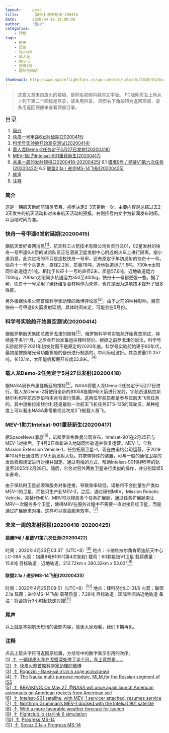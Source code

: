 ```yaml
---
layout:     post
title:      【旋火】航天短讯-200418
date:       2020-04-18 19:00:00
author:     "旋火"
categories:
    - 转载
tags:
    - 航天
    - 短讯
    - SpaceX
    - 载人龙
    - MEV-1
    - 快舟1号
    - 国际空间站

thumbnail: http://www.spaceflightfans.cn/wp-content/uploads/2020/04/Northrop-Grumman-Successfully-Completes-Historic-First-Docking-of-Mission-Extension-Vehicle-with-Intelsat-901-Satellite-1.jpg"
---
```

>这篇文章来自旋火的投稿，是同名视频内容的文字版。
>PC版网页左上角从上到下第二个图标是目录，请多用目录。
>网页右下角按钮为返回顶部，请多用返回顶部来查看顶部目录。

<escape><font size=4>目录</font></escape>

1. [简介](#简介)
2. [快舟一号甲遥6发射延期(20200415)](#快舟一号甲遥6发射延期-20200415)
3. [科学号实验舱开始真空测试(20200414)](#科学号实验舱开始真空测试-20200414)
4. [载人龙Demo-2任务定于5月27日发射(20200418)](#载人龙Demo-2任务定于5月27日发射-20200418)
5. [MEV-1助力Intelsat-901重获新生(20200417)](#MEV-1助力Intelsat-901重获新生-20200417)
6. [未来一周的发射预报(20200418-20200425)](#未来一周的发射预报-20200418-20200425)
   6.1 [猎鹰9号 / 星链V1第六次任务(20200422)](#猎鹰9号-星链V1第六次任务-20200422)
   6.2 [联盟2.1a / 进步MS-14飞船(20200425)](#联盟2.1a-进步MS-14飞船-20200425)
7. [尾声](#尾声)
8. [注释](#注释)

### 简介

这是一期航天新闻剪辑类节目，初步决定2-3天更新一次，主要内容是总结过去2-3天发生的航天活动和对未来航天活动的预报。右侧括号内文字为新闻发布时间，以当地时间为准。

### 快舟一号甲遥6发射延期(20200415)

据航天爱好者网消息<escape><a name = "ref_1_s"><a href="#ref_1_d"><sup>[1]</sup></a></escape>，航天科工火箭技术有限公司负责行云01，02星发射的快舟一号甲遥6火箭的试验队员正在酒泉卫星发射中心附近的火车上进行隔离。据小道消息，此次进场的不只是这枚快舟一号甲，还有原定于年初发射的快舟十一号。快舟十一号个头更大，直径2.2米，质量78吨，近地轨道运力1.5吨，700km太阳同步轨道运力1吨。相比于长征十一号的直径2米，质量57.6吨，近地轨道运力700kg，700km太阳同步轨道运力350至400kg，快舟十一号都更强一些。据了解，快舟十一号采用了碳纤维复合材料作为壳体，也许是因为这项技术提升了很多性能。

另外根据快舟火箭首席科学家助理的微博评论区<escape><a name = "ref_2_s"><a href="#ref_2_d"><sup>[2]</sup></a></escape>，由于之前的种种影响，目前快舟一号甲遥6火箭发射延期，具体时间未定，可能会在5月份。

### 科学号实验舱开始真空测试(20200414)

据俄罗斯航天集团总裁罗戈津的推特<escape><a name = "ref_3_s"><a href="#ref_3_d"><sup>[3]</sup></a></escape>，俄罗斯科学号实验舱开始真空测试，持续差不多1个月，之后会开始准备运往拜科努尔。根据之前罗戈津的说法，科学号实验舱将于2021年初发射而不是原定的2020年底。科学号实验舱始建于90年代，最初是按照曙光号功能货舱的备份进行制造的，中间历经波折。其总质量20.257吨，长13.1m，太阳能帆板展开长度23.9米。<escape><a name = "ref_4_s"><a href="#ref_4_d"><sup>[4]</sup></a></escape>

### 载人龙Demo-2任务定于5月27日发射(20200418)

据NASA局长布里登斯廷的推特<escape><a name = "ref_5_s"><a href="#ref_5_d"><sup>[5]</sup></a></escape>，NASA将载人龙Demo-2任务定于5月27日进行。载人龙Demo-2将使用全新的B1058猎鹰9号火箭进行发射，宇航员道格拉斯赫尔利和宇航员罗伯特本肯将进行搭乘。这两位宇航员都是参与过航天飞机任务的，其中道格拉斯赫尔利还是最后一次航天飞机任务STS-135的驾驶员，某种程度上可以看出NASA非常重视此次龙2飞船载人首飞。

### MEV-1助力Intelsat-901重获新生(20200417)

据SpaceNews消息<escape><a name = "ref_6_s"><a href="#ref_6_d"><sup>[6]</sup></a></escape>，诺斯罗普格鲁曼公司宣布，Intelsat-901在2月25日与MEV-1对接后，于4月2日重新进入地球同步轨道并恢复运营。MEV-1，全称Mission Extension Vehicle-1，任务拓展卫星-1，现在由诺格公司运营，于2019年10月9日通过质子M火箭发射入轨。其携带特殊的装置，可与一般的通信卫星的发动机燃烧室进行对接并固定。通过电推的方式，帮助Intelsat-901保持5年的轨道至2025年2月28日。随后，它会对另外两枚卫星进行类似的操作，并分别延续5年寿命。

由于保轨时卫星必须和服务对象连接，导致效率较低，诺格将不会批量生产类似MEV-1的卫星，而是只生产到MEV-2，之后，通过研制MRV，Mission Robotic Vehicle，来替代MEV。MRV可以释放多个任务扩展舱，通过任务扩展舱来让MRV一次服务多个卫星，使得MRV在服务过程中不需要一直对接目标卫星，而是通过扩展舱来对接，这样可以提高服务效率。<escape><a name = "ref_7_s"><a href="#ref_7_d"><sup>[7]</sup></a></escape>

### 未来一周的发射预报(20200418-20200425)

#### 猎鹰9号 / 星链V1第六次任务(20200422)

时间：2020年4月23日03:37（UTC+8）<escape><a name = "ref_8_s"><a href="#ref_8_d"><sup>[8]</sup></a></escape>
地点：卡纳维拉尔角肯尼迪航天中心LC-39A
火箭：猎鹰9号B1051(第4次发射)
载荷：60颗星链V1卫星
载荷质量：15.6吨
目标轨道：近地轨道，212.72km x 380.32km x 53.03°<escape><a name = "ref_9_s"><a href="#ref_9_d"><sup>[9]</sup></a></escape>

#### 联盟2.1a / 进步MS-14飞船(20200425)

时间：2020年4月25日09:51（UTC+8）<escape><a name = "ref_10_s"><a href="#ref_10_d"><sup>[10]</sup></a></escape>
地点：拜科努尔LC-31/6
火箭：联盟2.1a
载荷：进步MS-14飞船
载荷质量：7.28吨
目标轨道：国际空间站近地轨道
备注：将会执行3小时超快速对接<escape><a name = "ref_11_s"><a href="#ref_11_d"><sup>[11]</sup></a></escape>

### 尾声

以上就是本期航天短讯的全部内容，感谢大家观看，我们下期再见。

### 注释

点击上箭头字符可返回原位置，方括号中的数字表示引用的次序。
<escape></br><a name = "ref_1_d"><a href = "#ref_1_d">[1]</a></a>&nbsp;<a href = "#ref_1_s">&nbsp;↑&nbsp;</a>&nbsp;<a href = "http://www.spaceflightfans.cn/71231.html">一辆绿皮火车在戈壁深处停了半个月，车上竟然是……</a></br><a name = "ref_2_d"><a href = "#ref_2_d">[2]</a></a>&nbsp;<a href = "#ref_2_s">&nbsp;↑&nbsp;</a>&nbsp;<a href = "https://weibo.com/6065432153/IDrdbdH6G">快舟火箭首席科学家助理的微博</a></br><a name = "ref_3_d"><a href = "#ref_3_d">[3]</a></a>&nbsp;<a href = "#ref_3_s">&nbsp;↑&nbsp;</a>&nbsp;<a href = "https://twitter.com/Rogozin/status/1250840997845704706">Rogozin - Важный этап в ходе испытаний</a></br><a name = "ref_4_d"><a href = "#ref_4_d">[4]</a></a>&nbsp;<a href = "#ref_4_s">&nbsp;↑&nbsp;</a>&nbsp;<a href = "http://www.russianspaceweb.com/iss_fgb2.html">The Nauka multi-purpose module, MLM,for the Russian segment of ISS</a></br><a name = "ref_5_d"><a href = "#ref_5_d">[5]</a></a>&nbsp;<a href = "#ref_5_s">&nbsp;↑&nbsp;</a>&nbsp;<a href = "https://twitter.com/JimBridenstine/status/1251178705633841167">BREAKING: On May 27, @NASA will once again launch American astronauts on American rockets from American soil</a></br><a name = "ref_6_d"><a href = "#ref_6_d">[6]</a></a>&nbsp;<a href = "#ref_6_s">&nbsp;↑&nbsp;</a>&nbsp;<a href = "https://spacenews.com/intelsat-901-satellite-with-mev-1-servicer-attached-resumes-service/">Intelsat-901 satellite, with MEV-1 servicer attached, resumes service</a></br><a name = "ref_7_d"><a href = "#ref_7_d">[7]</a></a>&nbsp;<a href = "#ref_7_s">&nbsp;↑&nbsp;</a>&nbsp;<a href = "https://www.youtube.com/watch?v=pHrxDGafnV4">Northrop Grumman’s MEV-1 docked with the Intelsat 901 satellite</a></br><a name = "ref_8_d"><a href = "#ref_8_d">[8]</a></a>&nbsp;<a href = "#ref_8_s">&nbsp;↑&nbsp;</a>&nbsp;<a href = "https://twitter.com/SpaceX/status/1252344682807353344">With a more favorable weather forecast for launch</a></br><a name = "ref_9_d"><a href = "#ref_9_d">[9]</a></a>&nbsp;<a href = "#ref_9_s">&nbsp;↑&nbsp;</a>&nbsp;<a href = "https://flightclub.io/result/telemetry?id=ac89ce58-756b-4206-9020-9346d9d7d372">flightclub.io starlink 6 simulation</a></br><a name = "ref_10_d"><a href = "#ref_10_d">[10]</a></a>&nbsp;<a href = "#ref_10_s">&nbsp;↑&nbsp;</a>&nbsp;<a href = "https://nextspaceflight.com/launches/details/906">Progress MS-14</a></br><a name = "ref_11_d"><a href = "#ref_11_d">[11]</a></a>&nbsp;<a href = "#ref_11_s">&nbsp;↑&nbsp;</a>&nbsp;<a href = "http://www.spaceflightfans.cn/event/soyuz-2-1a-%e2%80%a2-progress-%d0%bcs-14%ef%bc%8875p%ef%bc%89%e8%b4%a7%e8%bf%90%e9%a3%9e%e8%88%b9-%e2%80%a2-%e5%9b%bd%e9%99%85%e7%a9%ba%e9%97%b4%e7%ab%99%e8%a1%a5%e7%bb%99%e4%bb%bb%e5%8a%a1?instance_id=3207">Soyuz 2.1a • Progress МS-14</a></escape>
